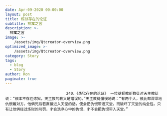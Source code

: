 ```yaml
---
date: Apr-09-2020 00:00:00
layout: post
title: 炼狱存在的论证
subtitle: 神寓之言
description: >-
  神寓之言
image: >-
    /assets/img/Qtcreator-overview.png
optimized_image: >-
    /assets/img/Qtcreator-overview.png
category: Story
tags:
  - blog
  - Story
author: Ron
paginate: true
---
```


							　　240，《炼狱存在的论证》 一位基督教新教徒对天主教徒说：“根本不存在炼狱，天主教的教义是错误的。”天主教徒慢慢地说：“有两个人，彼此都深深地仇恨着对方，他俩死后若直接进入天堂的话，便会把仇恨带进天堂，而破坏了天堂的纯全性。只有让他俩经过炼狱的刑罚，才会洗净心中的仇恨，才不会把仇恨带入天堂。”
							
							
						